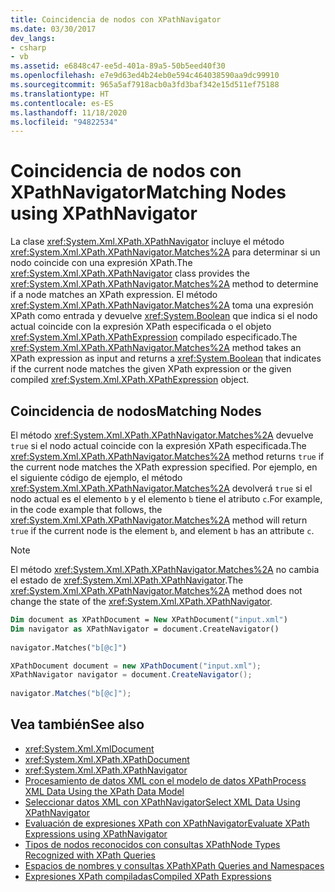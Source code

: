 ```yaml
---
title: Coincidencia de nodos con XPathNavigator
ms.date: 03/30/2017
dev_langs:
- csharp
- vb
ms.assetid: e6848c47-ee5d-401a-89a5-50b5eed40f30
ms.openlocfilehash: e7e9d63ed4b24eb0e594c464038590aa9dc99910
ms.sourcegitcommit: 965a5af7918acb0a3fd3baf342e15d511ef75188
ms.translationtype: HT
ms.contentlocale: es-ES
ms.lasthandoff: 11/18/2020
ms.locfileid: "94822534"
---
```

# <a name="matching-nodes-using-xpathnavigator"></a><span data-ttu-id="40662-102">Coincidencia de nodos con XPathNavigator</span><span class="sxs-lookup"><span data-stu-id="40662-102">Matching Nodes using XPathNavigator</span></span>
<span data-ttu-id="40662-103">La clase <xref:System.Xml.XPath.XPathNavigator> incluye el método <xref:System.Xml.XPath.XPathNavigator.Matches%2A> para determinar si un nodo coincide con una expresión XPath.</span><span class="sxs-lookup"><span data-stu-id="40662-103">The <xref:System.Xml.XPath.XPathNavigator> class provides the <xref:System.Xml.XPath.XPathNavigator.Matches%2A> method to determine if a node matches an XPath expression.</span></span> <span data-ttu-id="40662-104">El método <xref:System.Xml.XPath.XPathNavigator.Matches%2A> toma una expresión XPath como entrada y devuelve <xref:System.Boolean> que indica si el nodo actual coincide con la expresión XPath especificada o el objeto <xref:System.Xml.XPath.XPathExpression> compilado especificado.</span><span class="sxs-lookup"><span data-stu-id="40662-104">The <xref:System.Xml.XPath.XPathNavigator.Matches%2A> method takes an XPath expression as input and returns a <xref:System.Boolean> that indicates if the current node matches the given XPath expression or the given compiled <xref:System.Xml.XPath.XPathExpression> object.</span></span>  
  
## <a name="matching-nodes"></a><span data-ttu-id="40662-105">Coincidencia de nodos</span><span class="sxs-lookup"><span data-stu-id="40662-105">Matching Nodes</span></span>  
 <span data-ttu-id="40662-106">El método <xref:System.Xml.XPath.XPathNavigator.Matches%2A> devuelve `true` si el nodo actual coincide con la expresión XPath especificada.</span><span class="sxs-lookup"><span data-stu-id="40662-106">The <xref:System.Xml.XPath.XPathNavigator.Matches%2A> method returns `true` if the current node matches the XPath expression specified.</span></span> <span data-ttu-id="40662-107">Por ejemplo, en el siguiente código de ejemplo, el método <xref:System.Xml.XPath.XPathNavigator.Matches%2A> devolverá `true` si el nodo actual es el elemento `b` y el elemento `b` tiene el atributo `c`.</span><span class="sxs-lookup"><span data-stu-id="40662-107">For example, in the code example that follows, the <xref:System.Xml.XPath.XPathNavigator.Matches%2A> method will return `true` if the current node is the element `b`, and element `b` has an attribute `c`.</span></span>  
  
> [!NOTE]
> <span data-ttu-id="40662-108">El método <xref:System.Xml.XPath.XPathNavigator.Matches%2A> no cambia el estado de <xref:System.Xml.XPath.XPathNavigator>.</span><span class="sxs-lookup"><span data-stu-id="40662-108">The <xref:System.Xml.XPath.XPathNavigator.Matches%2A> method does not change the state of the <xref:System.Xml.XPath.XPathNavigator>.</span></span>  
  
```vb  
Dim document as XPathDocument = New XPathDocument("input.xml")  
Dim navigator as XPathNavigator = document.CreateNavigator()  
  
navigator.Matches("b[@c]")  
```  
  
```csharp  
XPathDocument document = new XPathDocument("input.xml");  
XPathNavigator navigator = document.CreateNavigator();  
  
navigator.Matches("b[@c]");  
```  
  
## <a name="see-also"></a><span data-ttu-id="40662-109">Vea también</span><span class="sxs-lookup"><span data-stu-id="40662-109">See also</span></span>

- <xref:System.Xml.XmlDocument>
- <xref:System.Xml.XPath.XPathDocument>
- <xref:System.Xml.XPath.XPathNavigator>
- [<span data-ttu-id="40662-110">Procesamiento de datos XML con el modelo de datos XPath</span><span class="sxs-lookup"><span data-stu-id="40662-110">Process XML Data Using the XPath Data Model</span></span>](process-xml-data-using-the-xpath-data-model.md)
- [<span data-ttu-id="40662-111">Seleccionar datos XML con XPathNavigator</span><span class="sxs-lookup"><span data-stu-id="40662-111">Select XML Data Using XPathNavigator</span></span>](select-xml-data-using-xpathnavigator.md)
- [<span data-ttu-id="40662-112">Evaluación de expresiones XPath con XPathNavigator</span><span class="sxs-lookup"><span data-stu-id="40662-112">Evaluate XPath Expressions using XPathNavigator</span></span>](evaluate-xpath-expressions-using-xpathnavigator.md)
- [<span data-ttu-id="40662-113">Tipos de nodos reconocidos con consultas XPath</span><span class="sxs-lookup"><span data-stu-id="40662-113">Node Types Recognized with XPath Queries</span></span>](node-types-recognized-with-xpath-queries.md)
- [<span data-ttu-id="40662-114">Espacios de nombres y consultas XPath</span><span class="sxs-lookup"><span data-stu-id="40662-114">XPath Queries and Namespaces</span></span>](xpath-queries-and-namespaces.md)
- [<span data-ttu-id="40662-115">Expresiones XPath compiladas</span><span class="sxs-lookup"><span data-stu-id="40662-115">Compiled XPath Expressions</span></span>](compiled-xpath-expressions.md)
